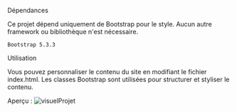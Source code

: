 Dépendances

Ce projet dépend uniquement de Bootstrap pour le style. Aucun autre framework ou bibliothèque n'est nécessaire.

    Bootstrap 5.3.3

Utilisation

Vous pouvez personnaliser le contenu du site en modifiant le fichier index.html. Les classes Bootstrap sont utilisées pour structurer et styliser le contenu.

Aperçu :
![visuelProjet](https://github.com/rene-belin/Blog_avec_Bootstrap/assets/145906989/61427b43-97f4-4e81-9bfa-fd7deec56b16)
